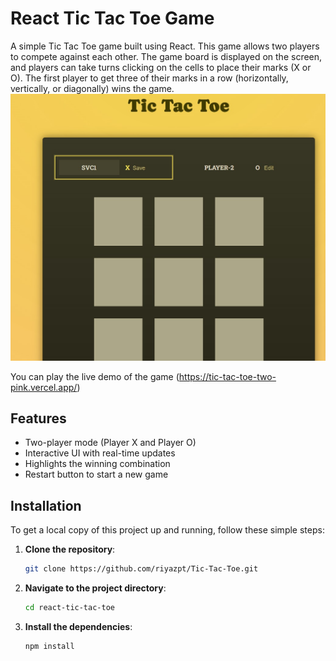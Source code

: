 # React Tic Tac Toe Game

A simple Tic Tac Toe game built using React. This game allows two players to compete against each other. The game board is displayed on the screen, and players can take turns clicking on the cells to place their marks (X or O). The first player to get three of their marks in a row (horizontally, vertically, or diagonally) wins the game.
![Tic Tac Toe Game Screenshot](public/tic-tac.jpg)

You can play the live demo of the game (https://tic-tac-toe-two-pink.vercel.app/)


## Features

- Two-player mode (Player X and Player O)
- Interactive UI with real-time updates
- Highlights the winning combination
- Restart button to start a new game

## Installation

To get a local copy of this project up and running, follow these simple steps:

1. **Clone the repository**:
    ```bash
    git clone https://github.com/riyazpt/Tic-Tac-Toe.git
    ```
2. **Navigate to the project directory**:
    ```bash
    cd react-tic-tac-toe
    ```
3. **Install the dependencies**:
    ```bash
    npm install
    ```
   
